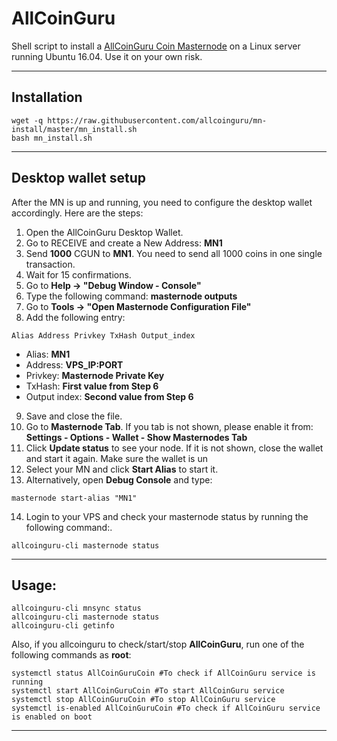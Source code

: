 # AllCoinGuru
Shell script to install a [AllCoinGuru Coin Masternode](http://allcoin.guru/) on a Linux server running Ubuntu 16.04. Use it on your own risk.
***

## Installation
```
wget -q https://raw.githubusercontent.com/allcoinguru/mn-install/master/mn_install.sh
bash mn_install.sh
```
***

## Desktop wallet setup  

After the MN is up and running, you need to configure the desktop wallet accordingly. Here are the steps:  
1. Open the AllCoinGuru Desktop Wallet.  
2. Go to RECEIVE and create a New Address: **MN1**  
3. Send **1000** CGUN to **MN1**. You need to send all 1000 coins in one single transaction.
4. Wait for 15 confirmations.  
5. Go to **Help -> "Debug Window - Console"**  
6. Type the following command: **masternode outputs**
7. Go to  **Tools -> "Open Masternode Configuration File"**
8. Add the following entry:
```
Alias Address Privkey TxHash Output_index
```
* Alias: **MN1**
* Address: **VPS_IP:PORT**
* Privkey: **Masternode Private Key**
* TxHash: **First value from Step 6**
* Output index:  **Second value from Step 6**
9. Save and close the file.
10. Go to **Masternode Tab**. If you tab is not shown, please enable it from: **Settings - Options - Wallet - Show Masternodes Tab**
11. Click **Update status** to see your node. If it is not shown, close the wallet and start it again. Make sure the wallet is un
12. Select your MN and click **Start Alias** to start it.
13. Alternatively, open **Debug Console** and type:
```
masternode start-alias "MN1"
```
14. Login to your VPS and check your masternode status by running the following command:.
```
allcoinguru-cli masternode status
```
***

## Usage:
```
allcoinguru-cli mnsync status
allcoinguru-cli masternode status  
allcoinguru-cli getinfo
```
Also, if you allcoinguru to check/start/stop **AllCoinGuru**, run one of the following commands as **root**:

```
systemctl status AllCoinGuruCoin #To check if AllCoinGuru service is running  
systemctl start AllCoinGuruCoin #To start AllCoinGuru service  
systemctl stop AllCoinGuruCoin #To stop AllCoinGuru service  
systemctl is-enabled AllCoinGuruCoin #To check if AllCoinGuru service is enabled on boot  
```  
***
